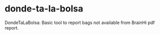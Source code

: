 # donde-ta-la-bolsa
DondeTaLaBolsa: Basic tool to report bags not available from BrainHi pdf report.
